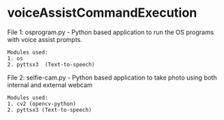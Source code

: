 # voiceAssistCommandExecution

File 1: osprogram.py - Python based application to run the OS programs with voice assist prompts.
	
	Modules used:
	1. os
	2. pyttsx3  (Text-to-speech)


File 2: selfie-cam.py - Python based application to take photo using both internal and external webcam
	
	Modules used:
	1. cv2 (opencv-python)
	2. pyttsx3 (Text-to-speech)